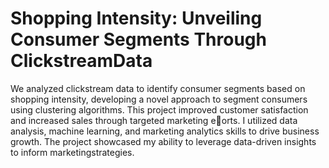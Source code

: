 # Shopping Intensity: Unveiling Consumer Segments Through ClickstreamData 

We analyzed clickstream data to identify consumer segments based on shopping intensity, developing a novel approach to segment consumers using clustering algorithms. This project improved customer satisfaction and increased sales through targeted marketing eorts. I utilized data analysis, machine learning, and marketing analytics skills to drive business growth. The project showcased my ability to leverage data-driven insights to inform marketingstrategies.

